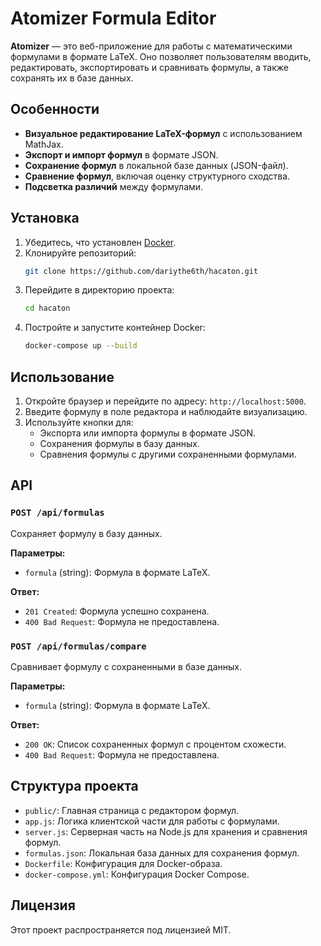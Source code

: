 # Atomizer Formula Editor

**Atomizer** — это веб-приложение для работы с математическими формулами в формате LaTeX. Оно позволяет пользователям вводить, редактировать, экспортировать и сравнивать формулы, а также сохранять их в базе данных.

## Особенности

- **Визуальное редактирование LaTeX-формул** с использованием MathJax.
- **Экспорт и импорт формул** в формате JSON.
- **Сохранение формул** в локальной базе данных (JSON-файл).
- **Сравнение формул**, включая оценку структурного сходства.
- **Подсветка различий** между формулами.

## Установка

1. Убедитесь, что установлен [Docker](https://www.docker.com/).
2. Клонируйте репозиторий:
   ```bash
   git clone https://github.com/dariythe6th/hacaton.git
   ```
3. Перейдите в директорию проекта:
   ```bash
   cd hacaton
   ```
4. Постройте и запустите контейнер Docker:
   ```bash
   docker-compose up --build
   ```

## Использование

1. Откройте браузер и перейдите по адресу: `http://localhost:5000`.
2. Введите формулу в поле редактора и наблюдайте визуализацию.
3. Используйте кнопки для:
   - Экспорта или импорта формулы в формате JSON.
   - Сохранения формулы в базу данных.
   - Сравнения формулы с другими сохраненными формулами.

## API

### `POST /api/formulas`

Сохраняет формулу в базу данных.

**Параметры:**

- `formula` (string): Формула в формате LaTeX.

**Ответ:**

- `201 Created`: Формула успешно сохранена.
- `400 Bad Request`: Формула не предоставлена.

### `POST /api/formulas/compare`

Сравнивает формулу с сохраненными в базе данных.

**Параметры:**

- `formula` (string): Формула в формате LaTeX.

**Ответ:**

- `200 OK`: Список сохраненных формул с процентом схожести.
- `400 Bad Request`: Формула не предоставлена.

## Структура проекта

- `public/`: Главная страница с редактором формул.
- `app.js`: Логика клиентской части для работы с формулами.
- `server.js`: Серверная часть на Node.js для хранения и сравнения формул.
- `formulas.json`: Локальная база данных для сохранения формул.
- `Dockerfile`: Конфигурация для Docker-образа.
- `docker-compose.yml`: Конфигурация Docker Compose.

## Лицензия

Этот проект распространяется под лицензией MIT.

